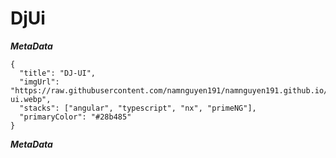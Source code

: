 # DjUi

***MetaData***
```
{
  "title": "DJ-UI",
  "imgUrl": "https://raw.githubusercontent.com/namnguyen191/namnguyen191.github.io/refs/heads/master/public/dj-ui.webp",
  "stacks": ["angular", "typescript", "nx", "primeNG"],
  "primaryColor": "#28b485"
}
```
***MetaData***
